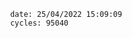 

                date: 25/04/2022 15:09:09
                cycles: 95040

                         